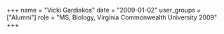 +++
name = "Vicki Gardiakos"
date = "2009-01-02"
user_groups = ["Alumni"]
role = "MS, Biology, Virginia Commonwealth University 2009"
+++
